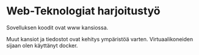 # Web-Teknologiat harjoitustyö

Sovelluksen koodit ovat www kansiossa. 

Muut kansiot ja tiedostot ovat kehitys ympäristöä varten. Virtuaalikoneiden sijaan olen käyttänyt docker.
